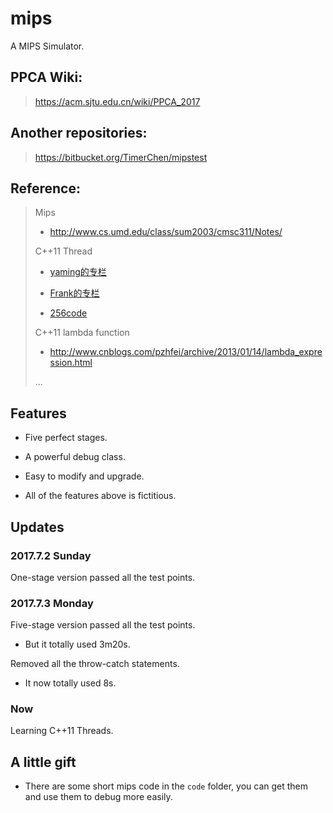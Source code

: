 # mips #

A MIPS Simulator.

## PPCA Wiki: ##
>
> https://acm.sjtu.edu.cn/wiki/PPCA_2017

## Another repositories: ##
>
> https://bitbucket.org/TimerChen/mipstest

## Reference: ##
>
>
>
> Mips
>
> * http://www.cs.umd.edu/class/sum2003/cmsc311/Notes/
>
> C++11 Thread
>
> * [yaming的专栏
](http://blog.csdn.net/yamingwu/article/details/46360629)
>
> * [Frank的专栏
](http://blog.csdn.net/csxiaoshui/article/details/44202129)
>
> * [256code](http://www.cnblogs.com/haippy/p/3235560.html)
>
> C++11 lambda function
>
> * http://www.cnblogs.com/pzhfei/archive/2013/01/14/lambda_expression.html
>
> ...

## Features ##

* Five perfect stages.

* A powerful debug class.

* Easy to modify and upgrade.

* All of the features above is fictitious.



## Updates ##

### 2017.7.2 Sunday  ###

One-stage version passed all the test points.

### 2017.7.3 Monday ###

Five-stage version passed all the test points.

* But it totally used 3m20s.

Removed all the throw-catch statements.

* It now totally used 8s.

### Now ###

Learning C++11 Threads.

## A little gift ##

* There are some short mips code in the `code` folder, you can get them and use them to debug more easily.
